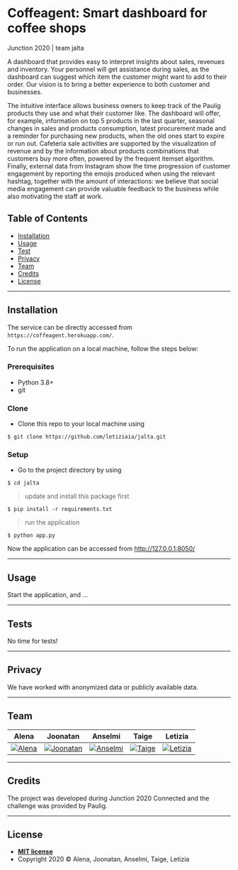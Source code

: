 # Coffeagent: Smart dashboard for coffee shops
Junction 2020 | team jalta

A dashboard that provides easy to interpret insights about sales, revenues and inventory. Your personnel will get assistance during sales, as the dashboard can suggest which item the customer might want to add to their order.  Our vision is to bring a better experience to both customer and businesses.

The intuitive interface allows business owners to keep track of the Paulig products they use and what their customer like. The dashboard will offer, for example, information on top 5 products in the last quarter, seasonal changes in sales and products consumption, latest procurement made and a reminder for purchasing new products, when the old ones start to expire or run out. Cafeteria sale activities are supported by the visualization of revenue and by the information about products combinations that customers buy more often, powered by the frequent itemset algorithm. Finally, external data from Instagram show the time progression of customer engagement by reporting the emojis produced when using the relevant hashtag, together with the amount of interactions: we believe that social media engagement can provide valuable feedback to the business while also motivating the staff at work. 

## Table of Contents

- [Installation](#installation)
- [Usage](#usage)
- [Test](#tests)
- [Privacy](#privacy)
- [Team](#team)
- [Credits](#credits)
- [License](#license)

---

## Installation
The service can be directly accessed from `https://coffeagent.herokuapp.com/`.

To run the application on a local machine, follow the steps below:

### Prerequisites
- Python 3.8+
- git

### Clone

- Clone this repo to your local machine using 
```shell
$ git clone https://github.com/letiziaia/jalta.git
```

### Setup

- Go to the project directory by using
```shell
$ cd jalta
```

> update and install this package first

```shell
$ pip install -r requirements.txt
```

> run the application 

```shell
$ python app.py
```
Now the application can be accessed from http://127.0.0.1:8050/

---

## Usage

Start the application, and ...

---

## Tests

No time for tests!

---
## Privacy

We have worked with anonymized data or publicly available data.

---

## Team

| <a>**Alena**</a> | <a>**Joonatan**</a> | <a>**Anselmi**</a> | <a>**Taige**</a> | <a>**Letizia**</a> |
| :---: |:---:| :---:| :---:| :---:| 
| [![Alena](https://avatars1.githubusercontent.com/u/22027871?s=400&v=4)](https://github.com/aischeveva)  |[![Joonatan](https://avatars2.githubusercontent.com/u/25590558?s=400&v=4)](https://github.com/jparta) | [![Anselmi](https://avatars1.githubusercontent.com/u/63022882?s=400&v=4)](https://github.com/ansjokinen)  | [![Taige](https://avatars2.githubusercontent.com/u/16875716?s=200&v=4)](https://github.com/xiaoxiaobt) | [![Letizia](https://avatars1.githubusercontent.com/u/45148109?s=200&v=4)](https://github.com/letiziaia) |

---

## Credits

The project was developed during Junction 2020 Connected and the challenge was provided by Paulig.

---
## License
- **[MIT license](http://opensource.org/licenses/mit-license.php)**
- Copyright 2020 © Alena, Joonatan, Anselmi, Taige, Letizia
